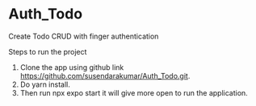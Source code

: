# Auth_Todo

Create Todo CRUD with finger authentication

Steps to run the project

1. Clone the app using github link https://github.com/susendarakumar/Auth_Todo.git.
2. Do yarn install.
3. Then run npx expo start it will give more open to run the application.
